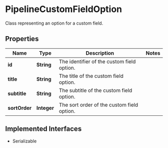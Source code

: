 

# PipelineCustomFieldOption

Class representing an option for a custom field.

## Properties

| Name | Type | Description | Notes |
|------------ | ------------- | ------------- | -------------|
|**id** | **String** | The identifier of the custom field option. |  |
|**title** | **String** | The title of the custom field option. |  |
|**subtitle** | **String** | The subtitle of the custom field option. |  |
|**sortOrder** | **Integer** | The sort order of the custom field option. |  |


## Implemented Interfaces

* Serializable

